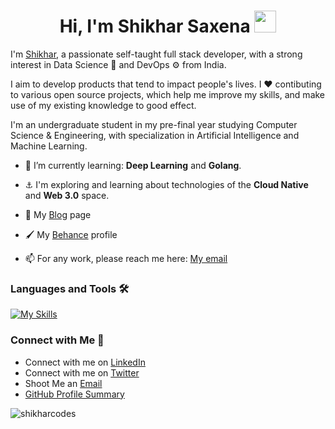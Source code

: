 <h1 align="center">Hi, I'm Shikhar Saxena <img src="https://media.giphy.com/media/hvRJCLFzcasrR4ia7z/giphy.gif" width="35"></h1>

I'm [Shikhar](https://github.com/shikharcodes/), a passionate self-taught full stack developer, with a strong interest in Data Science 🤖 and DevOps ⚙️ from India. 

I aim to develop products that tend to impact people's lives. I ❤️ contibuting to various open source projects, which help me improve my skills, and make use of my existing knowledge to good effect.

I'm an undergraduate student in my pre-final year studying Computer Science & Engineering, with specialization in Artificial Intelligence and Machine Learning.

- 🌱 I’m currently learning: **Deep Learning** and **Golang**.

- ⚓ I'm exploring and learning about technologies of the **Cloud Native** and **Web 3.0** space.

- 📝 My [Blog](https://shikhar06.medium.com) page

- 🖌 My [Behance](https://www.behance.net/shikharsaxena1/) profile

- 📫 For any work, please reach me here: [My email](shikhar06jan@gmail.com)

<h3 align="left">Languages and Tools 🛠</h3>

[![My Skills](https://skillicons.dev/icons?i=js,mongodb,react,nodejs,express,graphql,mysql,sqlite,jquery,html,css,sass,tailwind,bootstrap,cpp,c,py,go,java,dart,flutter,kubernetes,docker,aws,gcp,firebase,heroku,linux,git,bash,vim,md,xd,latex&theme=dark)](https://skillicons.dev)

### Connect with Me 🤝
 - Connect with me on [LinkedIn](https://www.linkedin.com/in/shikhar-saxena-1b2486200/)
 - Connect with me on [Twitter](https://twitter.com/imshikhar06)
 - Shoot Me an [Email](mailto:shikhar06jan@gmail.com) 
 - [GitHub Profile Summary](https://profile-summary-for-github.com/user/shikharcodes)
 
<!-- 
![Shikhar's GitHub stats](https://github-readme-stats.vercel.app/api?username=shikharcodes&show_icons=true&theme=tokyonight&locale=en&count_private=true)<img  src="https://github-readme-stats.vercel.app/api/top-langs?username=shikharcodes&langs_count=8&show_icons=true&locale=en&layout=compact&theme=tokyonight" alt="shikharcodes" /> -->

 <p align="left"> <img src="https://komarev.com/ghpvc/?username=shikharcodes&label=Profile%20views&color=0e75b6&style=flat" alt="shikharcodes" /> </p>
 
